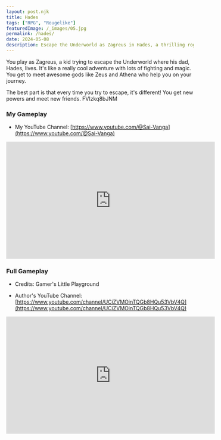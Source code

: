 ```yaml
---
layout: post.njk
title: Hades
tags: ["RPG", "Rougelike"]
featuredImage: /_images/05.jpg
permalink: /hades/
date: 2024-05-08
description: Escape the Underworld as Zagreus in Hades, a thrilling roguelike with god-like powers.
---
```


You play as Zagreus, a kid trying to escape the Underworld where his dad, Hades, lives. It's like a really cool adventure with lots of fighting and magic. You get to meet awesome gods like Zeus and Athena who help you on your journey.

The best part is that every time you try to escape, it's different! You get new powers and meet new friends.
FVIzkq8bJNM

### My Gameplay

- My YouTube Channel: [https://www.youtube.com/@Sai-Vanga](https://www.youtube.com/@Sai-Vanga)
<iframe width="560" height="315" src="https://www.youtube.com/embed/
" title="YouTube video player" frameborder="0" allow="accelerometer; autoplay; clipboard-write; encrypted-media; gyroscope; picture-in-picture; web-share" referrerpolicy="strict-origin-when-cross-origin" allowfullscreen></iframe>

### Full Gameplay

- Credits: Gamer's Little Playground

- Author's YouTube Channel: [https://www.youtube.com/channel/UCiZVMOinTQGb8HQu53VbV4Q](https://www.youtube.com/channel/UCiZVMOinTQGb8HQu53VbV4Q)
<iframe width="560" height="315" src="https://www.youtube.com/embed/dPmMCzvLs9E?si=CXMmwZ5OO1-mPvN3" title="YouTube video player" frameborder="0" allow="accelerometer; autoplay; clipboard-write; encrypted-media; gyroscope; picture-in-picture; web-share" referrerpolicy="strict-origin-when-cross-origin" allowfullscreen></iframe>
